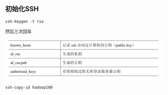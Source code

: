 ## 初始化SSH

```shell
ssh-keygen -t rsa
```

然后三次回车

![image-20220626231056054](MarkDownImages/ssh%E5%88%9D%E5%A7%8B%E5%8C%96%E5%92%8C%E4%BD%BF%E7%94%A8.assets/image-20220626231056054.png)

```shell
ssh-copy-id hadoop100
```

